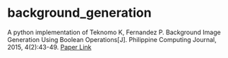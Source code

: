 # background_generation
A python implementation of Teknomo K, Fernandez P. Background Image Generation Using Boolean Operations[J]. Philippine Computing Journal, 2015, 4(2):43-49.
<a href='http://xueshu.baidu.com/s?wd=paperuri%3A%28ce2c71f2577b6948355bd4d935f33e5c%29&filter=sc_long_sign&tn=SE_xueshusource_2kduw22v&sc_vurl=http%3A%2F%2Farxiv.org%2Fabs%2F1510.00889&ie=utf-8&sc_us=15438973754103673733'>Paper Link</a>

